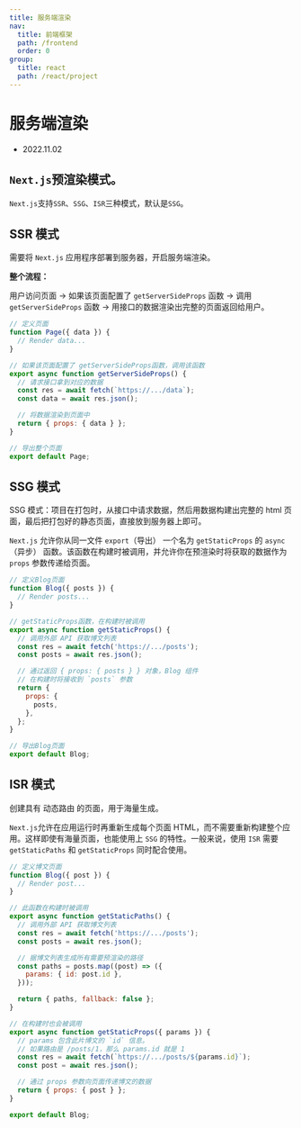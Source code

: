 ```yaml
---
title: 服务端渲染
nav:
  title: 前端框架
  path: /frontend
  order: 0
group:
  title: react
  path: /react/project
---
```


# 服务端渲染

- 2022.11.02

## `Next.js`预渲染模式。

`Next.js`支持`SSR`、`SSG`、`ISR`三种模式，默认是`SSG`。

## SSR 模式

需要将 `Next.js` 应用程序部署到服务器，开启服务端渲染。

**整个流程：**

用户访问页面 → 如果该页面配置了 `getServerSideProps` 函数 → 调用 `getServerSideProps` 函数 → 用接口的数据渲染出完整的页面返回给用户。

```js
// 定义页面
function Page({ data }) {
  // Render data...
}

// 如果该页面配置了 getServerSideProps函数，调用该函数
export async function getServerSideProps() {
  // 请求接口拿到对应的数据
  const res = await fetch(`https://.../data`);
  const data = await res.json();

  // 将数据渲染到页面中
  return { props: { data } };
}

// 导出整个页面
export default Page;
```

## SSG 模式

SSG 模式：项目在打包时，从接口中请求数据，然后用数据构建出完整的 html 页面，最后把打包好的静态页面，直接放到服务器上即可。

`Next.js` 允许你从同一文件 `export`（导出） 一个名为 `getStaticProps` 的 `async`（异步） 函数。该函数在构建时被调用，并允许你在预渲染时将获取的数据作为 `props` 参数传递给页面。

```js
// 定义Blog页面
function Blog({ posts }) {
  // Render posts...
}

// getStaticProps函数，在构建时被调用
export async function getStaticProps() {
  // 调用外部 API 获取博文列表
  const res = await fetch('https://.../posts');
  const posts = await res.json();

  // 通过返回 { props: { posts } } 对象，Blog 组件
  // 在构建时将接收到 `posts` 参数
  return {
    props: {
      posts,
    },
  };
}

// 导出Blog页面
export default Blog;
```

## ISR 模式

创建具有 动态路由 的页面，用于海量生成。

`Next.js`允许在应用运行时再重新生成每个页面 HTML，而不需要重新构建整个应用。这样即使有海量页面，也能使用上 `SSG` 的特性。一般来说，使用 `ISR` 需要 `getStaticPaths` 和 `getStaticProps` 同时配合使用。

```js
// 定义博文页面
function Blog({ post }) {
  // Render post...
}

// 此函数在构建时被调用
export async function getStaticPaths() {
  // 调用外部 API 获取博文列表
  const res = await fetch('https://.../posts');
  const posts = await res.json();

  // 据博文列表生成所有需要预渲染的路径
  const paths = posts.map((post) => ({
    params: { id: post.id },
  }));

  return { paths, fallback: false };
}

// 在构建时也会被调用
export async function getStaticProps({ params }) {
  // params 包含此片博文的 `id` 信息。
  // 如果路由是 /posts/1，那么 params.id 就是 1
  const res = await fetch(`https://.../posts/${params.id}`);
  const post = await res.json();

  // 通过 props 参数向页面传递博文的数据
  return { props: { post } };
}

export default Blog;
```
